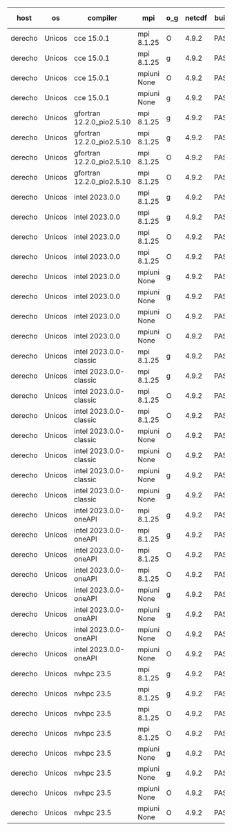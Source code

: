 

| host     | os       | compiler                              | mpi                      | o_g        | netcdf        | build       | u_pass          | u_fail          | s_pass            | s_fail            | e_pass             | e_fail             | nuopc_pass       | nuopc_fail       | artifacts link          |
|----------|----------|---------------------------------------|--------------------------|------------|---------------|-------------|-----------------|-----------------|-------------------|-------------------|--------------------|--------------------|------------------|------------------|-------------------------|
| derecho | Unicos | cce 15.0.1 | mpi 8.1.25  | O | 4.9.2  | PASS | 14012 | 79 | 49 | 0 | 81 | 0 | 0 | 0 | <a href="https://github.com/esmf-org/esmf-test-artifacts/tree/f97b25f85f0c6aaad322191fa4c5db7795f21b89/bugfix_esmf_config/cce/15.0.1/O/mpi/8.1.25" target="_blank">f97b25f</a> | 
| derecho | Unicos | cce 15.0.1 | mpi 8.1.25  | g | 4.9.2  | PASS | 14015 | 76 | 49 | 0 | 81 | 0 | 0 | 0 | <a href="https://github.com/esmf-org/esmf-test-artifacts/tree/07dd4a4509976aa4454778d0f201981d1ebef6ad/bugfix_esmf_config/cce/15.0.1/g/mpi/8.1.25" target="_blank">07dd4a4</a> | 
| derecho | Unicos | cce 15.0.1 | mpiuni None  | O | 4.9.2  | PASS | 12345 | 78 | 8 | 0 | 44 | 0 | None | None | <a href="https://github.com/esmf-org/esmf-test-artifacts/tree/20007c9b82a18634bf1243c754a20be22e965f4e/bugfix_esmf_config/cce/15.0.1/O/mpiuni/None" target="_blank">20007c9</a> | 
| derecho | Unicos | cce 15.0.1 | mpiuni None  | g | 4.9.2  | PASS | 12347 | 76 | 8 | 0 | 44 | 0 | None | None | <a href="https://github.com/esmf-org/esmf-test-artifacts/tree/067a1d3416e995e6ea28e9dcae0483cc79b9ff5b/bugfix_esmf_config/cce/15.0.1/g/mpiuni/None" target="_blank">067a1d3</a> | 
| derecho | Unicos | gfortran 12.2.0_pio2.5.10 | mpi 8.1.25  | g | 4.9.2  | PASS | 14091 | 0 | 49 | 0 | 81 | 0 | 0 | 0 | <a href="https://github.com/esmf-org/esmf-test-artifacts/tree/c0d2af8e45935fe84cbc518066b0915a5b088e08/bugfix_esmf_config/gfortran/12.2.0_pio2.5.10/g/mpi/8.1.25" target="_blank">c0d2af8</a> | 
| derecho | Unicos | gfortran 12.2.0_pio2.5.10 | mpi 8.1.25  | g | 4.9.2  | PASS | 14091 | 0 | 49 | 0 | 81 | 0 | 47 | 0 | <a href="https://github.com/esmf-org/esmf-test-artifacts/tree/13ba1c3a96b23635be7a117135c04ffe7cc10e3f/bugfix_esmf_config/gfortran/12.2.0_pio2.5.10/g/mpi/8.1.25" target="_blank">13ba1c3</a> | 
| derecho | Unicos | gfortran 12.2.0_pio2.5.10 | mpi 8.1.25  | O | 4.9.2  | PASS | 14091 | 0 | 49 | 0 | 81 | 0 | 0 | 0 | <a href="https://github.com/esmf-org/esmf-test-artifacts/tree/4271c531b891a6ca9c171ff249bd7f0e522b7375/bugfix_esmf_config/gfortran/12.2.0_pio2.5.10/O/mpi/8.1.25" target="_blank">4271c53</a> | 
| derecho | Unicos | gfortran 12.2.0_pio2.5.10 | mpi 8.1.25  | O | 4.9.2  | PASS | 14091 | 0 | 49 | 0 | 81 | 0 | 47 | 0 | <a href="https://github.com/esmf-org/esmf-test-artifacts/tree/2341d7d16b2c4bd971bf8245c6bee8a5d2f94cf1/bugfix_esmf_config/gfortran/12.2.0_pio2.5.10/O/mpi/8.1.25" target="_blank">2341d7d</a> | 
| derecho | Unicos | intel 2023.0.0 | mpi 8.1.25  | g | 4.9.2  | PASS | 14091 | 0 | 49 | 0 | 81 | 0 | 0 | 0 | <a href="https://github.com/esmf-org/esmf-test-artifacts/tree/0c376634537abf7f222ce1731158835f96713c4a/bugfix_esmf_config/intel/2023.0.0/g/mpi/8.1.25" target="_blank">0c37663</a> | 
| derecho | Unicos | intel 2023.0.0 | mpi 8.1.25  | g | 4.9.2  | PASS | 14091 | 0 | 49 | 0 | 81 | 0 | 47 | 0 | <a href="https://github.com/esmf-org/esmf-test-artifacts/tree/c93f7a39e3ea10c489ff82a5aa5e199870afcdd4/bugfix_esmf_config/intel/2023.0.0/g/mpi/8.1.25" target="_blank">c93f7a3</a> | 
| derecho | Unicos | intel 2023.0.0 | mpi 8.1.25  | O | 4.9.2  | PASS | 14091 | 0 | 49 | 0 | 81 | 0 | 0 | 0 | <a href="https://github.com/esmf-org/esmf-test-artifacts/tree/a55e456550c7c83c71c853f27c60d5ed89b9a4e4/bugfix_esmf_config/intel/2023.0.0/O/mpi/8.1.25" target="_blank">a55e456</a> | 
| derecho | Unicos | intel 2023.0.0 | mpi 8.1.25  | O | 4.9.2  | PASS | 14091 | 0 | 49 | 0 | 81 | 0 | 47 | 0 | <a href="https://github.com/esmf-org/esmf-test-artifacts/tree/45be0525a98df0f88915ef0be3739647545d330f/bugfix_esmf_config/intel/2023.0.0/O/mpi/8.1.25" target="_blank">45be052</a> | 
| derecho | Unicos | intel 2023.0.0 | mpiuni None  | g | 4.9.2  | PASS | 12423 | 0 | 8 | 0 | 44 | 0 | None | None | <a href="https://github.com/esmf-org/esmf-test-artifacts/tree/ac42954f265ddce57c7a39df1e427c0df0c66263/bugfix_esmf_config/intel/2023.0.0/g/mpiuni/None" target="_blank">ac42954</a> | 
| derecho | Unicos | intel 2023.0.0 | mpiuni None  | g | 4.9.2  | PASS | 12423 | 0 | 8 | 0 | 44 | 0 | None | None | <a href="https://github.com/esmf-org/esmf-test-artifacts/tree/032d177b0346031740d8ad78c62c02b875b9b42d/bugfix_esmf_config/intel/2023.0.0/g/mpiuni/None" target="_blank">032d177</a> | 
| derecho | Unicos | intel 2023.0.0 | mpiuni None  | O | 4.9.2  | PASS | 12423 | 0 | 8 | 0 | 44 | 0 | None | None | <a href="https://github.com/esmf-org/esmf-test-artifacts/tree/162201151e5e8c1f8f172345e98ac225abcf8874/bugfix_esmf_config/intel/2023.0.0/O/mpiuni/None" target="_blank">1622011</a> | 
| derecho | Unicos | intel 2023.0.0 | mpiuni None  | O | 4.9.2  | PASS | 12423 | 0 | 8 | 0 | 44 | 0 | None | None | <a href="https://github.com/esmf-org/esmf-test-artifacts/tree/137a0bd9f9f236f32f91275c49bd74f5b357970e/bugfix_esmf_config/intel/2023.0.0/O/mpiuni/None" target="_blank">137a0bd</a> | 
| derecho | Unicos | intel 2023.0.0-classic | mpi 8.1.25  | g | 4.9.2  | PASS | 14091 | 0 | 49 | 0 | 81 | 0 | 0 | 0 | <a href="https://github.com/esmf-org/esmf-test-artifacts/tree/e004357de10c13f27c7be4a1165e5f224a5371b5/bugfix_esmf_config/intel/2023.0.0-classic/g/mpi/8.1.25" target="_blank">e004357</a> | 
| derecho | Unicos | intel 2023.0.0-classic | mpi 8.1.25  | g | 4.9.2  | PASS | None | None | None | None | None | None | None | None | <a href="https://github.com/esmf-org/esmf-test-artifacts/tree/1deb90278e589494fb833b2e3c52e751d9f0633a/bugfix_esmf_config/intel/2023.0.0-classic/g/mpi/8.1.25" target="_blank">1deb902</a> | 
| derecho | Unicos | intel 2023.0.0-classic | mpi 8.1.25  | O | 4.9.2  | PASS | 14091 | 0 | 49 | 0 | 81 | 0 | 0 | 0 | <a href="https://github.com/esmf-org/esmf-test-artifacts/tree/bfe9ab61cd13dfa262cc7daf162548f7e36fc995/bugfix_esmf_config/intel/2023.0.0-classic/O/mpi/8.1.25" target="_blank">bfe9ab6</a> | 
| derecho | Unicos | intel 2023.0.0-classic | mpi 8.1.25  | O | 4.9.2  | PASS | 14091 | 0 | 49 | 0 | 81 | 0 | 47 | 0 | <a href="https://github.com/esmf-org/esmf-test-artifacts/tree/96d9bb45c3d63106991311a7851663a06c52c5e0/bugfix_esmf_config/intel/2023.0.0-classic/O/mpi/8.1.25" target="_blank">96d9bb4</a> | 
| derecho | Unicos | intel 2023.0.0-classic | mpiuni None  | O | 4.9.2  | PASS | 12423 | 0 | 8 | 0 | 44 | 0 | None | None | <a href="https://github.com/esmf-org/esmf-test-artifacts/tree/0431bb7829f931034f1b5cf3f3b2f00b51dcce89/bugfix_esmf_config/intel/2023.0.0-classic/O/mpiuni/None" target="_blank">0431bb7</a> | 
| derecho | Unicos | intel 2023.0.0-classic | mpiuni None  | O | 4.9.2  | PASS | 12423 | 0 | 8 | 0 | 44 | 0 | None | None | <a href="https://github.com/esmf-org/esmf-test-artifacts/tree/737cb683d6fa8812a4a707745d994be897c3fc7f/bugfix_esmf_config/intel/2023.0.0-classic/O/mpiuni/None" target="_blank">737cb68</a> | 
| derecho | Unicos | intel 2023.0.0-classic | mpiuni None  | g | 4.9.2  | PASS | 12423 | 0 | 8 | 0 | 44 | 0 | None | None | <a href="https://github.com/esmf-org/esmf-test-artifacts/tree/10ad6e7bb92e76cade093a87b34ac01bd95f1173/bugfix_esmf_config/intel/2023.0.0-classic/g/mpiuni/None" target="_blank">10ad6e7</a> | 
| derecho | Unicos | intel 2023.0.0-classic | mpiuni None  | g | 4.9.2  | PASS | 12423 | 0 | 8 | 0 | 44 | 0 | None | None | <a href="https://github.com/esmf-org/esmf-test-artifacts/tree/e0a86d4213cf440f3da5925a8d8d26d5605d91b3/bugfix_esmf_config/intel/2023.0.0-classic/g/mpiuni/None" target="_blank">e0a86d4</a> | 
| derecho | Unicos | intel 2023.0.0-oneAPI | mpi 8.1.25  | g | 4.9.2  | PASS | 14091 | 0 | 49 | 0 | 81 | 0 | 0 | 0 | <a href="https://github.com/esmf-org/esmf-test-artifacts/tree/cc708fe620d86b00f37b86ad11021e39c6100d9c/bugfix_esmf_config/intel/2023.0.0-oneAPI/g/mpi/8.1.25" target="_blank">cc708fe</a> | 
| derecho | Unicos | intel 2023.0.0-oneAPI | mpi 8.1.25  | g | 4.9.2  | PASS | 14091 | 0 | 49 | 0 | 81 | 0 | 47 | 0 | <a href="https://github.com/esmf-org/esmf-test-artifacts/tree/ae6398f1bcf7f54462b4fd6ce5476ff986da478f/bugfix_esmf_config/intel/2023.0.0-oneAPI/g/mpi/8.1.25" target="_blank">ae6398f</a> | 
| derecho | Unicos | intel 2023.0.0-oneAPI | mpi 8.1.25  | O | 4.9.2  | PASS | 14091 | 0 | 48 | 1 | 81 | 0 | 0 | 0 | <a href="https://github.com/esmf-org/esmf-test-artifacts/tree/2fcbfb5438b3c019645b092472c7697560b60973/bugfix_esmf_config/intel/2023.0.0-oneAPI/O/mpi/8.1.25" target="_blank">2fcbfb5</a> | 
| derecho | Unicos | intel 2023.0.0-oneAPI | mpi 8.1.25  | O | 4.9.2  | PASS | 14091 | 0 | 48 | 1 | 81 | 0 | 37 | 10 | <a href="https://github.com/esmf-org/esmf-test-artifacts/tree/6197d7aac980ace40f16ca3b9dfa272137389b03/bugfix_esmf_config/intel/2023.0.0-oneAPI/O/mpi/8.1.25" target="_blank">6197d7a</a> | 
| derecho | Unicos | intel 2023.0.0-oneAPI | mpiuni None  | g | 4.9.2  | PASS | 12423 | 0 | 8 | 0 | 44 | 0 | None | None | <a href="https://github.com/esmf-org/esmf-test-artifacts/tree/88b66c37e290fc627a02e790f77b2c0afba7e9f7/bugfix_esmf_config/intel/2023.0.0-oneAPI/g/mpiuni/None" target="_blank">88b66c3</a> | 
| derecho | Unicos | intel 2023.0.0-oneAPI | mpiuni None  | g | 4.9.2  | PASS | 12423 | 0 | 8 | 0 | 44 | 0 | None | None | <a href="https://github.com/esmf-org/esmf-test-artifacts/tree/c8dbc03652889c248ff9629d662492dcb378c66c/bugfix_esmf_config/intel/2023.0.0-oneAPI/g/mpiuni/None" target="_blank">c8dbc03</a> | 
| derecho | Unicos | intel 2023.0.0-oneAPI | mpiuni None  | O | 4.9.2  | PASS | 12423 | 0 | 8 | 0 | 44 | 0 | None | None | <a href="https://github.com/esmf-org/esmf-test-artifacts/tree/2582373a2b2b30da589734eedfe047bda7d4aadb/bugfix_esmf_config/intel/2023.0.0-oneAPI/O/mpiuni/None" target="_blank">2582373</a> | 
| derecho | Unicos | intel 2023.0.0-oneAPI | mpiuni None  | O | 4.9.2  | PASS | 12423 | 0 | 8 | 0 | 44 | 0 | None | None | <a href="https://github.com/esmf-org/esmf-test-artifacts/tree/1c26e8de03340156739413e8b915f161d1f17b39/bugfix_esmf_config/intel/2023.0.0-oneAPI/O/mpiuni/None" target="_blank">1c26e8d</a> | 
| derecho | Unicos | nvhpc 23.5 | mpi 8.1.25  | g | 4.9.2  | PASS | 14091 | 0 | 49 | 0 | 81 | 0 | 0 | 0 | <a href="https://github.com/esmf-org/esmf-test-artifacts/tree/d0138e9e3ae64d9628cb1b53cf37b9c9d15a187c/bugfix_esmf_config/nvhpc/23.5/g/mpi/8.1.25" target="_blank">d0138e9</a> | 
| derecho | Unicos | nvhpc 23.5 | mpi 8.1.25  | g | 4.9.2  | PASS | None | None | None | None | None | None | None | None | <a href="https://github.com/esmf-org/esmf-test-artifacts/tree/2cf87a6a6a293137d08f246122f578efb483b9b1/bugfix_esmf_config/nvhpc/23.5/g/mpi/8.1.25" target="_blank">2cf87a6</a> | 
| derecho | Unicos | nvhpc 23.5 | mpi 8.1.25  | O | 4.9.2  | PASS | 14091 | 0 | 49 | 0 | 81 | 0 | 0 | 0 | <a href="https://github.com/esmf-org/esmf-test-artifacts/tree/24b24a2044c072a21906c6fb3bea14636b8c0d5b/bugfix_esmf_config/nvhpc/23.5/O/mpi/8.1.25" target="_blank">24b24a2</a> | 
| derecho | Unicos | nvhpc 23.5 | mpi 8.1.25  | O | 4.9.2  | PASS | None | None | None | None | None | None | None | None | <a href="https://github.com/esmf-org/esmf-test-artifacts/tree/af50181b02ec25b2c6aa3c14a49a097b9bfc4d51/bugfix_esmf_config/nvhpc/23.5/O/mpi/8.1.25" target="_blank">af50181</a> | 
| derecho | Unicos | nvhpc 23.5 | mpiuni None  | g | 4.9.2  | PASS | 12423 | 0 | 8 | 0 | 44 | 0 | None | None | <a href="https://github.com/esmf-org/esmf-test-artifacts/tree/5350c59be708dafd09b2df2704000a68d3ae26cc/bugfix_esmf_config/nvhpc/23.5/g/mpiuni/None" target="_blank">5350c59</a> | 
| derecho | Unicos | nvhpc 23.5 | mpiuni None  | g | 4.9.2  | PASS | None | None | None | None | None | None | None | None | <a href="https://github.com/esmf-org/esmf-test-artifacts/tree/aac8b5e191a86c6bbe8bf43106eb9487d591fa98/bugfix_esmf_config/nvhpc/23.5/g/mpiuni/None" target="_blank">aac8b5e</a> | 
| derecho | Unicos | nvhpc 23.5 | mpiuni None  | O | 4.9.2  | PASS | 12423 | 0 | 8 | 0 | 44 | 0 | None | None | <a href="https://github.com/esmf-org/esmf-test-artifacts/tree/caa8537a6e3eea5e33425e90b16a7353e2a3418d/bugfix_esmf_config/nvhpc/23.5/O/mpiuni/None" target="_blank">caa8537</a> | 
| derecho | Unicos | nvhpc 23.5 | mpiuni None  | O | 4.9.2  | PASS | None | None | None | None | None | None | None | None | <a href="https://github.com/esmf-org/esmf-test-artifacts/tree/fb232ba817c118b4c2d09663b12571f518276373/bugfix_esmf_config/nvhpc/23.5/O/mpiuni/None" target="_blank">fb232ba</a> | 
